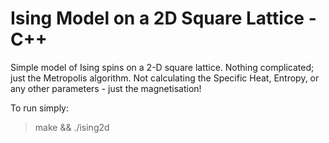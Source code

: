 # Ising Model on a 2D Square Lattice - C++

Simple model of Ising spins on a 2-D square lattice. Nothing complicated; just the Metropolis algorithm.
Not calculating the Specific Heat, Entropy, or any other parameters - just the magnetisation!

To run simply:

> make && ./ising2d